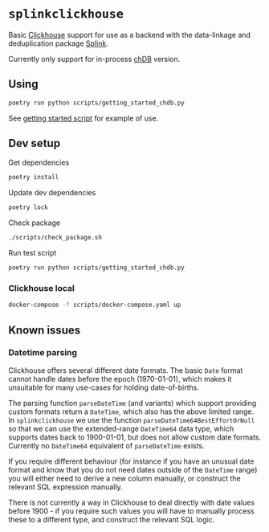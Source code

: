 # `splinkclickhouse`

Basic [Clickhouse](https://clickhouse.com/docs/en/intro) support for use as a backend with the data-linkage and deduplication package [Splink](https://moj-analytical-services.github.io/splink/).

Currently only support for in-process [chDB](https://clickhouse.com/docs/en/chdb) version.

## Using

```sh
poetry run python scripts/getting_started_chdb.py
```

See [getting started script](./scripts/getting_started_chdb.py) for example of use.

## Dev setup

Get dependencies

```sh
poetry install
```

Update dev dependencies

```sh
poetry lock
```

Check package

```sh
./scripts/check_package.sh
```

Run test script

```sh
poetry run python scripts/getting_started_chdb.py
```
### Clickhouse local

```sh
docker-compose -f scripts/docker-compose.yaml up
```

## Known issues

### Datetime parsing

Clickhouse offers several different date formats.
The basic `Date` format cannot handle dates before the epoch (1970-01-01), which makes it unsuitable for many use-cases for holding date-of-births.

The parsing function `parseDateTime` (and variants) which support providing custom formats return a `DateTime`, which also has the above limited range.
In `splinkclickhouse` we use the function `parseDateTime64BestEffortOrNull` so that we can use the extended-range `DateTime64` data type, which supports dates back to 1900-01-01, but does not allow custom date formats. Currently no `DateTime64` equivalent of `parseDateTime` exists.

If you require different behaviour (for instance if you have an unusual date format and know that you do not need dates outside of the `DateTime` range) you will either need to derive a new column manually, or construct the relevant SQL expression manually.

There is not currently a way in Clickhouse to deal directly with date values before 1900 - if you require such values you will have to manually process these to a different type, and construct the relevant SQL logic.
